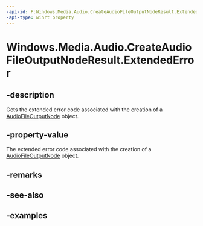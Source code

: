 ```yaml
---
-api-id: P:Windows.Media.Audio.CreateAudioFileOutputNodeResult.ExtendedError
-api-type: winrt property
---
```


<!-- Property syntax.
public HResult ExtendedError { get; }
-->

# Windows.Media.Audio.CreateAudioFileOutputNodeResult.ExtendedError

## -description
Gets the extended error code associated with the creation of a [AudioFileOutputNode](audiofileoutputnode.md) object.

## -property-value
The extended error code associated with the creation of a [AudioFileOutputNode](audiofileoutputnode.md) object. 

## -remarks

## -see-also

## -examples


